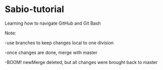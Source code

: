 # Sabio-tutorial
Learning how to navigate GitHub and Git Bash 

Note:

  -use branches to keep changes local to one division
  
  -once changes are done, merge with master
  
  -BOOM! newMerge deleted, but all changes were brought back to master
